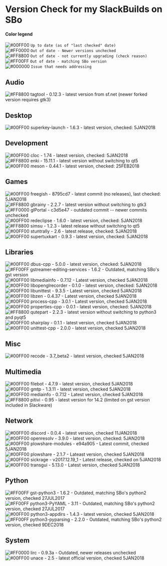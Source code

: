 # Version Check for my SlackBuilds on SBo

#### Color legend
![#00FF00](https://placehold.it/15/00FF00/000000?text=+) `Up to date (as of "last checked" date)`  
![#FF0000](https://placehold.it/15/FF0000/000000?text=+) `Out of date - Newer versions unchecked`  
![#FF8800](https://placehold.it/15/FF8800/000000?text=+) `Out of date - not currently upgrading (check reason)`  
![#FF00FF](https://placehold.it/15/FF00FF/000000?text=+) `Out of date - matching SBo version`  
![#000000](https://placehold.it/15/000000/000000?text=+) `Issue that needs addressing`  

## Audio
![#FF8800](https://placehold.it/15/FF8800/000000?text=+) tagtool - 0.12.3 - latest version from sf.net (newer forked version requires gtk3)  

## Desktop
![#00FF00](https://placehold.it/15/00FF00/000000?text=+) superkey-launch - 1.6.3 - latest version, checked: 5JAN2018  

## Development
![#00FF00](https://placehold.it/15/00FF00/000000?text=+) cloc - 1.74 - latest version, checked: 5JAN2018  
![#FF8800](https://placehold.it/15/FF8800/000000?text=+) enki - 15.11.1 - latest version without switching to qt5  
![#00FF00](https://placehold.it/15/00FF00/000000?text=+) meson - 0.44.1 - latest version, checked: 25FEB2018  

## Games
![#00FF00](https://placehold.it/15/00FF00/000000?text=+) freegish - 8795cd7 - latest commit (no releases), last checked: 5JAN2018  
![#FF8800](https://placehold.it/15/FF8800/000000?text=+) gbrainy - 2.2.7 - latest version without switching to gtk3  
![#FF0000](https://placehold.it/15/FF0000/000000?text=+) glPortal - c3d5e47 - outdated commit -- newer commits unchecked  
![#00FF00](https://placehold.it/15/00FF00/000000?text=+) redeclipse - 1.6.0 - latest version, checked: 5JAN2018  
![#FF8800](https://placehold.it/15/FF8800/000000?text=+) simsu - 1.2.3 - latest release without switching to qt5  
![#00FF00](https://placehold.it/15/00FF00/000000?text=+) stuntrally - 2.6 - latest release, checked: 5JAN2018  
![#00FF00](https://placehold.it/15/00FF00/000000?text=+) supertuxkart - 0.9.3 - latest version, checked: 5JAN2018  

## Libraries
![#00FF00](https://placehold.it/15/00FF00/000000?text=+) dbus-cpp - 5.0.0 - latest version, checked: 5JAN2018  
![#FF00FF](https://placehold.it/15/FF00FF/000000?text=+) gstreamer-editing-services - 1.6.2 - Outdated, matching SBo's gst version  
![#00FF00](https://placehold.it/15/00FF00/000000?text=+) libmediainfo - 0.7.12 - Latest version, checked 5JAN2018  
![#00FF00](https://placehold.it/15/00FF00/000000?text=+) libopenglrecorder - 0.1.0 - latest version, checked: 5JAN2018  
![#00FF00](https://placehold.it/15/00FF00/000000?text=+) libunittest - 9.3.5 - Latest version, checked 5JAN2018  
![#00FF00](https://placehold.it/15/00FF00/000000?text=+) libzen - 0.4.37 - Latest version, checked 5JAN2018  
![#00FF00](https://placehold.it/15/00FF00/000000?text=+) process-cpp - 3.0.1 - Latest version, checked 5JAN2018  
![#00FF00](https://placehold.it/15/00FF00/000000?text=+) properties-cpp - 0.0.1 - latest version, checked: 5JAN2018  
![#FF8800](https://placehold.it/15/FF8800/000000?text=+) qutepart - 2.2.3 - latest version without switching to python3 and pyqt5  
![#00FF00](https://placehold.it/15/00FF00/000000?text=+) shairplay - 0.1.1 - latest version, checked 5JAN2018  
![#00FF00](https://placehold.it/15/00FF00/000000?text=+) unittest-cpp - 2.0.0 - latest version, checked 5JAN2018  

## Misc
![#00FF00](https://placehold.it/15/00FF00/000000?text=+) recode - 3.7_beta2 - latest version, checked 5JAN2018  

## Multimedia
![#00FF00](https://placehold.it/15/00FF00/000000?text=+) filebot - 4.7.9 - latest version, checked 5JAN2018  
![#00FF00](https://placehold.it/15/00FF00/000000?text=+) gmtp - 1.3.11 - latest version, checked 5JAN2018  
![#00FF00](https://placehold.it/15/00FF00/000000?text=+) mediainfo - 0.7.12 - Latest version, checked 5JAN2018  
![#FF8800](https://placehold.it/15/FF8800/000000?text=+) pitivi - 0.95 - latest version for 14.2 (limited on gst version included in Slackware)  

## Network
![#00FF00](https://placehold.it/15/00FF00/000000?text=+) discord - 0.0.4 - latest version, checked 11JAN2018  
![#00FF00](https://placehold.it/15/00FF00/000000?text=+) openresolv - 3.9.0 - latest version, checked: 5JAN2018  
![#00FF00](https://placehold.it/15/00FF00/000000?text=+) plowshare-modules - e94a905 - Latest commit, checked 5JAN2018  
![#00FF00](https://placehold.it/15/00FF00/000000?text=+) plowshare - 2.1.7 - Lateast version, checked 5JAN2018  
![#00FF00](https://placehold.it/15/00FF00/000000?text=+) sickrage - v2017.12.19_1 - Latest release, checked on 5JAN2018  
![#00FF00](https://placehold.it/15/00FF00/000000?text=+) transgui - 5.13.0 - Latest version, checked 5JAN2018  

## Python
![#FF00FF](https://placehold.it/15/FF00FF/000000?text=+) gst-python3 - 1.6.2 - Outdated, matching SBo's python2 version, checked 27JUL2017  
![#FF00FF](https://placehold.it/15/FF00FF/000000?text=+) python3-PyYAML - 3.11 - Outdated, matching SBo's python2 version, checked 27JUL2017  
![#00FF00](https://placehold.it/15/00FF00/000000?text=+) python3-appdirs - 1.4.3 - latest version, checked 5JAN2018  
![#FF00FF](https://placehold.it/15/FF00FF/000000?text=+) python3-pyparsing - 2.2.0 - Outdated, matching SBo's python2 version, checked 9DEC2018  

## System
![#FF0000](https://placehold.it/15/FF0000/000000?text=+) lirc - 0.9.3a - Outdated, newer releases unchecked  
![#00FF00](https://placehold.it/15/00FF00/000000?text=+) unace - 2.5 - latest official version, checked 5JAN2018  
